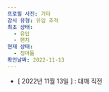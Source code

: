 ```yaml
---
프로필 사진: 기타
감시 유형: 유입 추적
최초 상태:
  - 유입
  - 팬치
현재 상태:
  - 징며듦
확인날짜: 2022-11-13
---
```

- [ 2022년 11월 13일 ] : 대깨 직전